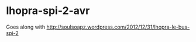 lhopra-spi-2-avr
================

Goes along with  http://soulsoapz.wordpress.com/2012/12/31/lhopra-le-bus-spi-2